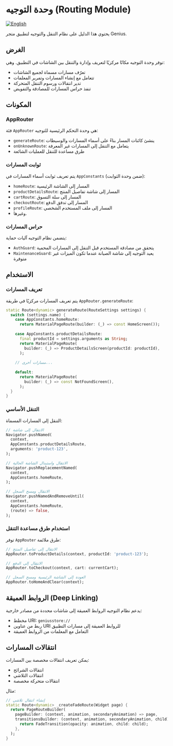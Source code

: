 # وحدة التوجيه (Routing Module)

[![English](https://img.shields.io/badge/Language-English-blueviolet?style=for-the-badge)](README.md)

يحتوي هذا الدليل على نظام التنقل والتوجيه لتطبيق متجر Genius.

## الغرض

توفر وحدة التوجيه مكانًا مركزيًا لتعريف وإدارة والتنقل بين الشاشات في التطبيق. وهي:

- تعرّف مسارات مسماة لجميع الشاشات
- تتعامل مع إنشاء المسارات وتمرير المعلمات
- تدير انتقالات ورسوم التنقل المتحركة
- تنفذ حراس المسارات للمصادقة والتفويض

## المكونات

### AppRouter

فئة `AppRouter` هي وحدة التحكم الرئيسية للتوجيه:

- `generateRoute`: ينشئ كائنات المسار بناءً على أسماء المسارات والوسيطات
- `onUnknownRoute`: يتعامل مع التنقل إلى المسارات غير المعرفة
- طرق مساعدة للتنقل للعمليات الشائعة

### ثوابت المسارات

يتم تعريف ثوابت أسماء المسارات في `AppConstants` (ضمن وحدة الثوابت):

- `homeRoute`: المسار إلى الشاشة الرئيسية
- `productDetailsRoute`: المسار إلى شاشة تفاصيل المنتج
- `cartRoute`: المسار إلى سلة التسوق
- `checkoutRoute`: المسار إلى تدفق الدفع
- `profileRoute`: المسار إلى ملف المستخدم الشخصي
- وغيرها.

### حراس المسارات

يتضمن نظام التوجيه آليات حماية:

- `AuthGuard`: يتحقق من مصادقة المستخدم قبل التنقل إلى المسارات المحمية
- `MaintenanceGuard`: يعيد التوجيه إلى شاشة الصيانة عندما تكون الميزات غير متوفرة

## الاستخدام

### تعريف المسارات

يتم تعريف المسارات مركزيًا في طريقة `AppRouter.generateRoute`:

```dart
static Route<dynamic> generateRoute(RouteSettings settings) {
  switch (settings.name) {
    case AppConstants.homeRoute:
      return MaterialPageRoute(builder: (_) => const HomeScreen());
      
    case AppConstants.productDetailsRoute:
      final productId = settings.arguments as String;
      return MaterialPageRoute(
        builder: (_) => ProductDetailsScreen(productId: productId),
      );
      
    // مسارات أخرى...
      
    default:
      return MaterialPageRoute(
        builder: (_) => const NotFoundScreen(),
      );
  }
}
```

### التنقل الأساسي

التنقل إلى المسارات المسماة:

```dart
// الانتقال إلى شاشة
Navigator.pushNamed(
  context, 
  AppConstants.productDetailsRoute,
  arguments: 'product-123',
);

// الانتقال واستبدال الشاشة الحالية
Navigator.pushReplacementNamed(
  context,
  AppConstants.homeRoute,
);

// الانتقال ومسح السجل
Navigator.pushNamedAndRemoveUntil(
  context,
  AppConstants.homeRoute,
  (route) => false,
);
```

### استخدام طرق مساعدة التنقل

توفر `AppRouter` طرق ملائمة:

```dart
// الانتقال إلى تفاصيل المنتج
AppRouter.toProductDetails(context, productId: 'product-123');

// الانتقال إلى الدفع
AppRouter.toCheckout(context, cart: currentCart);

// العودة إلى الشاشة الرئيسية ومسح السجل
AppRouter.toHomeAndClear(context);
```

## الروابط العميقة (Deep Linking)

يدعم نظام التوجيه الروابط العميقة إلى شاشات محددة من مصادر خارجية:

- مخطط URI: `geniusstore://`
- ربط من عناوين URI للروابط العميقة إلى مسارات التطبيق
- التعامل مع المعلمات من الروابط العميقة

## انتقالات المسارات

يمكن تعريف انتقالات مخصصة بين المسارات:

- انتقالات الشرائح
- انتقالات التلاشي
- انتقالات متحركة مخصصة

مثال:

```dart
// إنشاء انتقال تلاشي
static Route<dynamic> _createFadeRoute(Widget page) {
  return PageRouteBuilder(
    pageBuilder: (context, animation, secondaryAnimation) => page,
    transitionsBuilder: (context, animation, secondaryAnimation, child) {
      return FadeTransition(opacity: animation, child: child);
    },
  );
}
```

